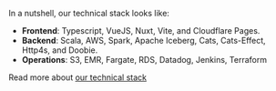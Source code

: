 In a nutshell, our technical stack looks like:
- **Frontend**: Typescript, VueJS, Nuxt, Vite, and Cloudflare Pages.
- **Backend**: Scala, AWS, Spark, Apache Iceberg, Cats, Cats-Effect, Http4s, and Doobie.
- **Operations**: S3, EMR, Fargate, RDS, Datadog, Jenkins, Terraform

Read more about [our technical stack](/about/technical-stack)
